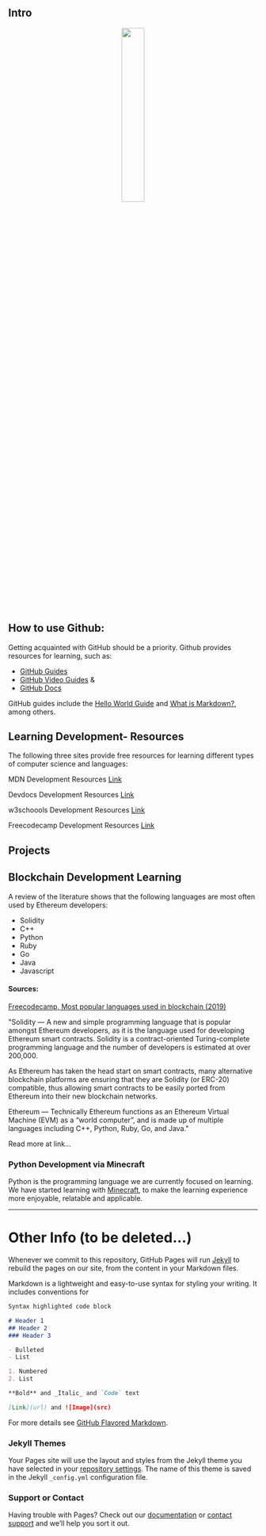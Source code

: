   
## Intro

<p align="center">
<img src="https://miro.medium.com/max/1240/1*dQb7Yc4jjfePaO2xnLDQyQ.jpeg" width=30% height=30% >


## How to use Github:

Getting acquainted with GitHub should be a priority. Github provides resources for learning, such as:

- [GitHub Guides](https://guides.github.com/)
- [GitHub Video Guides](youtube.com/githubguides) &
- [GitHub Docs](https://docs.github.com/en)

GitHub guides include the [Hello World Guide](https://guides.github.com/activities/hello-world/) and [What is Markdown?](https://guides.github.com/features/mastering-markdown/), among others.

## Learning Development- Resources

The following three sites provide free resources for learning different types of computer science and languages:

MDN Development Resources [Link](https://developer.mozilla.org/en-US/)

Devdocs Development Resources [Link](https://devdocs.io/)

w3schoools Development Resources [Link](https://https://www.w3schools.com/)

Freecodecamp Development Resources [Link](https://www.freecodecamp.org/)

## Projects 

## Blockchain Development Learning

A review of the literature shows that the following languages are most often used by Ethereum developers:
- Solidity
- C++
- Python
- Ruby
- Go
- Java
- Javascript

#### Sources: 

[Freecodecamp, Most popular languages used in blockchain (2019)](https://www.freecodecamp.org/news/the-most-popular-programming-languages-used-in-blockchain-development-5133a0a207dc/)

"Solidity — A new and simple programming language that is popular amongst Ethereum developers, as it is the language used for developing Ethereum smart contracts. Solidity is a contract-oriented Turing-complete programming language and the number of developers is estimated at over 200,000.

As Ethereum has taken the head start on smart contracts, many alternative blockchain platforms are ensuring that they are Solidity (or ERC-20) compatible, thus allowing smart contracts to be easily ported from Ethereum into their new blockchain networks.

Ethereum — Technically Ethereum functions as an Ethereum Virtual Machine (EVM) as a “world computer”, and is made up of multiple languages including C++, Python, Ruby, Go, and Java."

Read more at link...

### Python Development via Minecraft

Python is the programming language we are currently focused on learning. We have started learning with [Minecraft](https://emnafta.github.io/minecraft-python/), to make the learning experience more enjoyable, relatable and applicable.

---

Other Info (to be deleted...)
==

Whenever we commit to this repository, GitHub Pages will run [Jekyll](https://jekyllrb.com/) to rebuild the pages on our site, from the content in your Markdown files.

Markdown is a lightweight and easy-to-use syntax for styling your writing. It includes conventions for

```markdown
Syntax highlighted code block

# Header 1
## Header 2
### Header 3

- Bulleted
- List

1. Numbered
2. List

**Bold** and _Italic_ and `Code` text

[Link](url) and ![Image](src)
```

For more details see [GitHub Flavored Markdown](https://guides.github.com/features/mastering-markdown/).

### Jekyll Themes

Your Pages site will use the layout and styles from the Jekyll theme you have selected in your [repository settings](https://github.com/emnafta/dev/settings). The name of this theme is saved in the Jekyll `_config.yml` configuration file.

### Support or Contact

Having trouble with Pages? Check out our [documentation](https://docs.github.com/categories/github-pages-basics/) or [contact support](https://github.com/contact) and we’ll help you sort it out.
